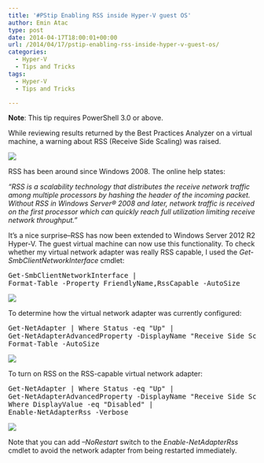 ```yaml
---
title: '#PStip Enabling RSS inside Hyper-V guest OS'
author: Emin Atac
type: post
date: 2014-04-17T18:00:01+00:00
url: /2014/04/17/pstip-enabling-rss-inside-hyper-v-guest-os/
categories:
  - Hyper-V
  - Tips and Tricks
tags:
  - Hyper-V
  - Tips and Tricks

---
```

**Note**: This tip requires PowerShell 3.0 or above.

While reviewing results returned by the Best Practices Analyzer on a virtual machine, a warning about RSS (Receive Side Scaling) was raised.

![](/images/image00111.jpg)

RSS has been around since Windows 2008. The online help states:

_“RSS is a scalability technology that distributes the receive network traffic among multiple processors by hashing the header of the incoming packet. Without RSS in Windows Server® 2008 and later, network traffic is received on the first processor which can quickly reach full utilization limiting receive network throughput.”_

It’s a nice surprise&#8211;RSS has now been extended to Windows Server 2012 R2 Hyper-V. The guest virtual machine can now use this functionality. To check whether my virtual network adapter was really RSS capable, I used the _Get-SmbClientNetworkInterface_ cmdlet:

<pre class="brush: powershell; title: ; notranslate" title="">Get-SmbClientNetworkInterface |
Format-Table -Property FriendlyName,RssCapable -AutoSize
</pre>
![](/images/image00211.png)

To determine how the virtual network adapter was currently configured:

<pre class="brush: powershell; title: ; notranslate" title="">Get-NetAdapter | Where Status -eq "Up" |
Get-NetAdapterAdvancedProperty -DisplayName "Receive Side Scaling" |
Format-Table -AutoSize
</pre>

![](/images/image00311.png)

To turn on RSS on the RSS-capable virtual network adapter:

<pre class="brush: powershell; title: ; notranslate" title="">Get-NetAdapter | Where Status -eq "Up" |
Get-NetAdapterAdvancedProperty -DisplayName "Receive Side Scaling" |
Where DisplayValue -eq "Disabled" |
Enable-NetAdapterRss -Verbose
</pre>
![](/images/image0041.png)

Note that you can add _–NoRestart_ switch to the _Enable-NetAdapterRss_  cmdlet to avoid the network adapter from being restarted immediately.